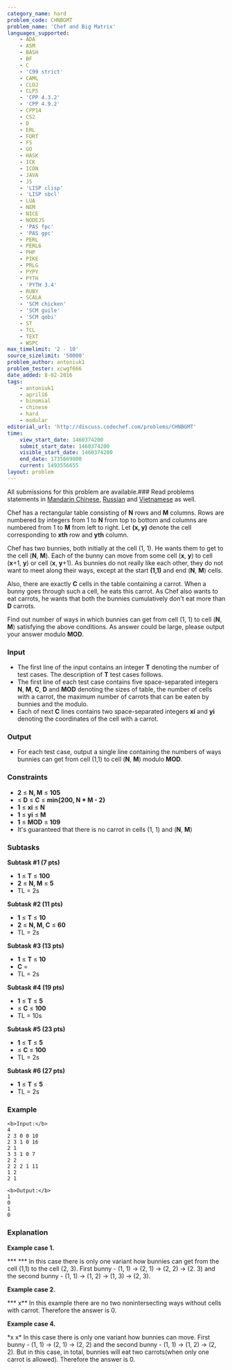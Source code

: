 ```yaml
---
category_name: hard
problem_code: CHNBGMT
problem_name: 'Chef and Big Matrix'
languages_supported:
    - ADA
    - ASM
    - BASH
    - BF
    - C
    - 'C99 strict'
    - CAML
    - CLOJ
    - CLPS
    - 'CPP 4.3.2'
    - 'CPP 4.9.2'
    - CPP14
    - CS2
    - D
    - ERL
    - FORT
    - FS
    - GO
    - HASK
    - ICK
    - ICON
    - JAVA
    - JS
    - 'LISP clisp'
    - 'LISP sbcl'
    - LUA
    - NEM
    - NICE
    - NODEJS
    - 'PAS fpc'
    - 'PAS gpc'
    - PERL
    - PERL6
    - PHP
    - PIKE
    - PRLG
    - PYPY
    - PYTH
    - 'PYTH 3.4'
    - RUBY
    - SCALA
    - 'SCM chicken'
    - 'SCM guile'
    - 'SCM qobi'
    - ST
    - TCL
    - TEXT
    - WSPC
max_timelimit: '2 - 10'
source_sizelimit: '50000'
problem_author: antoniuk1
problem_tester: xcwgf666
date_added: 8-02-2016
tags:
    - antoniuk1
    - april16
    - binomial
    - chinese
    - hard
    - modular
editorial_url: 'http://discuss.codechef.com/problems/CHNBGMT'
time:
    view_start_date: 1460374200
    submit_start_date: 1460374200
    visible_start_date: 1460374200
    end_date: 1735669800
    current: 1493556655
layout: problem
---
```

All submissions for this problem are available.###  Read problems statements in [Mandarin Chinese](http://www.codechef.com/download/translated/APRIL16/mandarin/CHNBGMT.pdf), [Russian](http://www.codechef.com/download/translated/APRIL16/russian/CHNBGMT.pdf) and [Vietnamese](http://www.codechef.com/download/translated/APRIL16/vietnamese/CHNBGMT.pdf) as well.

Chef has a rectangular table consisting of **N** rows and **M** columns. Rows are numbered by integers from 1 to **N** from top to bottom and columns are numbered from 1 to **M** from left to right. Let **(x, y)** denote the cell corresponding to **xth** row and **yth** column.

Chef has two bunnies, both initially at the cell (1, 1). He wants them to get to the cell (**N**, **M**). Each of the bunny can move from some cell (**x**, **y**) to cell (**x**+1, **y**) or cell (**x**, **y**+1). As bunnies do not really like each other, they do not want to meet along their ways, except at the start **(1,1)** and end (**N**, **M**) cells.

Also, there are exactly **C** cells in the table containing a carrot. When a bunny goes through such a cell, he eats this carrot. As Chef also wants to eat carrots, he wants that both the bunnies cumulatively don't eat more than **D** carrots.

Find out number of ways in which bunnies can get from cell (1, 1) to cell (**N**, **M**) satisfying the above conditions. As answer could be large, please output your answer modulo **MOD**.

### Input

- The first line of the input contains an integer **T** denoting the number of test cases. The description of **T** test cases follows.
- The first line of each test case contains five space-separated integers **N**, **M**, **C**, **D** and **MOD** denoting the sizes of table, the number of cells with a carrot, the maximum number of carrots that can be eaten by bunnies and the modulo.
- Each of next **C** lines contains two space-separated integers **xi** and **yi** denoting the coordinates of the cell with a carrot.

### Output

- For each test case, output a single line containing the numbers of ways bunnies can get from cell (1,1) to cell (**N**, **M**) modulo **MOD**.

### Constraints

- **2** ≤ **N, M** ≤ **105**
- ≤ **D** ≤ **C** ≤ **min{200, N \* M - 2}**
- **1** ≤ **xi** ≤ **N**
- **1** ≤ **yi** ≤ **M**
- **1** ≤ **MOD** ≤ **109**
- It's guaranteed that there is no carrot in cells (1, 1) and (**N**, **M**)

### Subtasks

**Subtask #1 (7 pts)**

- **1** ≤ **T** ≤ **100**
- **2** ≤ **N, M** ≤ **5**
- TL = 2s

**Subtask #2 (11 pts)**

- **1** ≤ **T** ≤ **10**
- **2** ≤ **N, M, C** ≤ **60**
- TL = 2s

**Subtask #3 (13 pts)**

- **1** ≤ **T** ≤ **10**
- **C** =
- TL = 2s

**Subtask #4 (19 pts)**

- **1** ≤ **T** ≤ **5**
- ≤ **C** ≤ **100**
- TL = 10s

**Subtask #5 (23 pts)**

- **1** ≤ **T** ≤ **5**
- ≤ **C** ≤ **100**
- TL = 2s

**Subtask #6 (27 pts)**

- **1** ≤ **T** ≤ **5**
- TL = 2s

### Example

```
<b>Input:</b>
4
2 3 0 0 10
2 3 1 0 16
2 1
3 3 1 0 7
2 2
2 2 2 1 11
1 2
2 1

<b>Output:</b>
1
0
1
0

```
### Explanation

**Example case 1.**

\*\*\*
\*\*\*
In this case there is only one variant how bunnies can get from the cell (1,1) to the cell (2, 3). 
First bunny - (1, 1) -> (2, 1) -> (2, 2) -> (2. 3) and the second bunny - (1, 1) -> (1, 2) -> (1, 3) -> (2, 3).

**Example case 2.**

\*\*\*
x\*\*
In this example there are no two nonintersecting ways without cells with carrot. Therefore the answer is 0.

**Example case 4.**

\*x
x\*
In this case there is only one variant how bunnies can move. First bunny - (1, 1) -> (2, 1) -> (2, 2) and the second bunny - (1, 1) -> (1, 2) -> (2, 2). But in this case, in total, bunnies will eat two carrots(when only one carrot is allowed). Therefore the answer is 0.